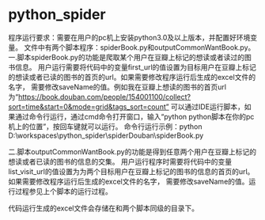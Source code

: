 # python_spider 
程序运行要求：需要在用户的pc机上安装python3.0及以上版本，并配置好环境变量。
文件中有两个脚本程序：spiderBook.py和outputCommonWantBook.py。
一.脚本spiderBook.py的功能是爬取某个用户在豆瓣上标记的想读或者读过的图书信息。
用户运行需要将代码中的变量first_url的值设置为目标用户在豆瓣上标记的想读或者已读的图书的首页的url。如果需要修改程序运行后生成的excel文件的名字，
需要修改saveName的值。例如我在豆瓣上想读的图书的首页url为“https://book.douban.com/people/154001100/collect?sort=time&start=0&mode=grid&tags_sort=count”
可以通过IDE运行脚本，如果通过命令行运行，通过cmd命令打开窗口，输入“python python脚本在你的pc机上的位置”，按回车键就可以运行。
命令行运行示例：python D:\workspaces\python_spider\spiderDouban\spiderBook.py

二.脚本outputCommonWantBook.py的功能是得到任意两个用户在豆瓣上标记的想读或者已读的图书的信息的交集。
用户运行程序时需要将代码中的变量list_visit_url的值设置为为两个目标用户在豆瓣上标记的图书的信息的首页的url。如果需要修改程序运行后生成的excel文件的名字，
需要修改saveName的值。运行过程参见上个脚本的运行过程。

代码运行生成的excel文件会存储在和两个脚本同级的目录下。
